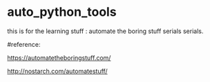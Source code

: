 # auto_python_tools

this is for the learning stuff : automate the boring stuff serials serials.

#reference:

https://automatetheboringstuff.com/

http://nostarch.com/automatestuff/

